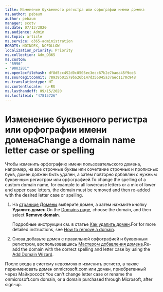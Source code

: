 ```yaml
---
title: Изменение буквенного регистра или орфографии имени домена
ms.author: pebaum
author: pebaum
manager: scotv
ms.date: 07/13/2020
ms.audience: Admin
ms.topic: article
ms.service: o365-administration
ROBOTS: NOINDEX, NOFOLLOW
localization_priority: Priority
ms.collection: Adm_O365
ms.custom:
- "5996"
- "9003201"
ms.openlocfilehash: df8d5cc492d0c0505ec3ecc67b2e7baea45f9ce3
ms.sourcegitcommit: 78939b01579b626b147d356045a37aec1170c948
ms.translationtype: HT
ms.contentlocale: ru-RU
ms.lasthandoff: 09/15/2020
ms.locfileid: "47815726"
---
```

# <a name="change-a-domain-name-letter-case-or-spelling"></a><span data-ttu-id="2f772-102">Изменение буквенного регистра или орфографии имени домена</span><span class="sxs-lookup"><span data-stu-id="2f772-102">Change a domain name letter case or spelling</span></span>

<span data-ttu-id="2f772-103">Чтобы изменить орфографию имени пользовательского домена, например, на все строчные буквы или сочетание строчных и прописных букв, домен должен быть удален, а затем повторно добавлен с нужным буквенным регистром или орфографией.</span><span class="sxs-lookup"><span data-stu-id="2f772-103">To change the spelling of a custom domain name, for example to all lowercase letters or a mix of lower and upper case letters, the domain must be removed and then re-added with the desired letter case or spelling.</span></span>

1. <span data-ttu-id="2f772-104">На [странице Домены](https://admin.microsoft.com/Adminportal#/Domains) выберите домен, а затем нажмите кнопку **Удалить домен**.</span><span class="sxs-lookup"><span data-stu-id="2f772-104">On the [Domains page](https://admin.microsoft.com/Adminportal#/Domains), choose the domain, and then select  **Remove domain**.</span></span></br>

    <span data-ttu-id="2f772-105">Подробные инструкции см. в статье [Как удалить домен](https://docs.microsoft.com/microsoft-365/admin/get-help-with-domains/remove-a-domain?view=o365-worldwide).</span><span class="sxs-lookup"><span data-stu-id="2f772-105">For for more detailed instructions, see [How to remove a domain](https://docs.microsoft.com/microsoft-365/admin/get-help-with-domains/remove-a-domain?view=o365-worldwide).</span></span>

2. <span data-ttu-id="2f772-106">Снова добавьте домен с правильной орфографией и буквенным регистром, воспользовавшись [Мастером добавления домена](https://admin.microsoft.com/Adminportal#/Domains/Wizard).</span><span class="sxs-lookup"><span data-stu-id="2f772-106">Re-add the domain with the correct spelling and letter case by using the [Add Domain Wizard](https://admin.microsoft.com/Adminportal#/Domains/Wizard).</span></span>

<span data-ttu-id="2f772-107">После входа в систему невозможно изменить регистр, а также переименовать домен onmicrosoft.com или домен, приобретенный через Майкрософт.</span><span class="sxs-lookup"><span data-stu-id="2f772-107">You can't change letter case or rename the onmicrosoft.com domain, or a domain purchased through Microsoft, after sign-up.</span></span>
